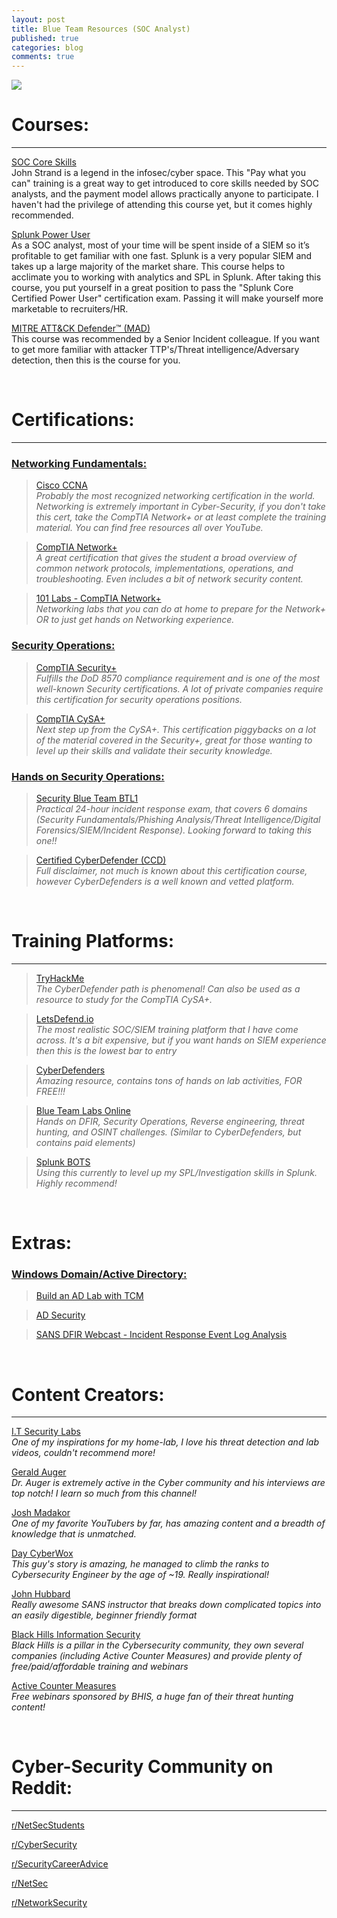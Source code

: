 ```yaml
---
layout: post
title: Blue Team Resources (SOC Analyst)
published: true
categories: blog
comments: true
---
```

![]({{site.baseurl}}/images/blueboy.jpg)

# Courses:
***
[SOC Core Skills](https://www.antisyphontraining.com/soc-core-skills-w-john-strand/) <br>
John Strand is a legend in the infosec/cyber space. This "Pay what you can" training is a great way to get introduced to core skills needed by SOC analysts, and the payment model allows practically anyone to participate. I haven't had the privilege of attending this course yet, but it comes highly recommended.

[Splunk Power User](https://www.udemy.com/course/splunk-zero-to-power-user/) <br>
As a SOC analyst, most of your time will be spent inside of a SIEM so it’s profitable to get familiar with one fast. Splunk is a very popular SIEM and takes up a large majority of the market share. This course helps to acclimate you to working with analytics and SPL in Splunk. After taking this course, you put yourself in a great position to pass the "Splunk Core Certified Power User" certification exam. Passing it will make yourself more marketable to recruiters/HR.

[MITRE ATT&CK Defender™ (MAD)](https://www.cybrary.it/course/mitre-attack-defender-mad-attack-fundamentals/) <br>
This course was recommended by a Senior Incident colleague. If you want to get more familiar with attacker TTP's/Threat intelligence/Adversary detection, then this is the course for you.

<br>

# Certifications:
***
### <ins> Networking Fundamentals: </ins>

> [Cisco CCNA](https://www.cisco.com/c/en/us/training-events/training-certifications/certifications/associate/ccna.html) <br>
*Probably the most recognized networking certification in the world. Networking is extremely important in Cyber-Security, if you don't take this cert, take the CompTIA Network+ or at least complete the training material. You can find free resources all over YouTube.*

> [CompTIA Network+](https://www.comptia.org/certifications/network) <br>
*A great certification that gives the student a broad overview of common network protocols, implementations, operations, and troubleshooting. Even includes a bit of network security content.*

> [101 Labs - CompTIA Network+](https://www.amazon.com/101-Labs-CompTIA-Paul-Browning/dp/1726841294/ref=sr_1_2?dchild=1&keywords=101+labs&qid=1614006944&sr=8-2/) <br>
*Networking labs that you can do at home to prepare for the Network+ OR to just get hands on Networking experience.*

### <ins> Security Operations: </ins>

> [CompTIA Security+](https://www.comptia.org/certifications/security) <br>
*Fulfills the DoD 8570 compliance requirement and is one of the most well-known Security certifications. A lot of private companies require this certification for security operations positions.*

> [CompTIA CySA+](https://www.comptia.org/certifications/cybersecurity-analyst) <br>
*Next step up from the CySA+. This certification piggybacks on a lot of the material covered in the Security+, great for those wanting to level up their skills and validate their security knowledge.*

### <ins> Hands on Security Operations: </ins>

> [Security Blue Team BTL1](https://securityblue.team/why-btl1/) <br>
*Practical 24-hour incident response exam, that covers 6 domains (Security Fundamentals/Phishing Analysis/Threat Intelligence/Digital Forensics/SIEM/Incident Response). Looking forward to taking this one!!*

> [Certified CyberDefender (CCD)](https://cyberdefenders.org/blueteam-training/courses/certified-cyberdefender/) <br>
*Full disclaimer, not much is known about this certification course, however CyberDefenders is a well known and vetted platform.*

<br>

# Training Platforms:
***
> [TryHackMe](https://tryhackme.com/path/outline/blueteam) <br>
*The CyberDefender path is phenomenal! Can also be used as a resource to study for the CompTIA CySA+.*

> [LetsDefend.io](https://letsdefend.io/) <br>
*The most realistic SOC/SIEM training platform that I have come across. It's a bit expensive, but if you want hands on SIEM experience then this is the lowest bar to entry*

> [CyberDefenders](https://cyberdefenders.org/) <br>
*Amazing resource, contains tons of hands on lab activities, FOR FREE!!!*

> [Blue Team Labs Online](https://blueteamlabs.online/) <br>
*Hands on DFIR, Security Operations, Reverse engineering, threat hunting, and OSINT challenges. (Similar to CyberDefenders, but contains paid elements)*

> [Splunk BOTS](https://bots.splunk.com/) <br>
*Using this currently to level up my SPL/Investigation skills in Splunk. Highly recommend!*

<br>

# Extras:

### <ins> Windows Domain/Active Directory: </ins>

> [Build an AD Lab with TCM](https://www.youtube.com/watch?v=xftEuVQ7kY0)

> [AD Security](https://adsecurity.org/)

> [SANS DFIR Webcast - Incident Response Event Log Analysis](https://www.youtube.com/watch?v=Xw536W7kbDQ)

<br>

# Content Creators:
***
[I.T Security Labs](https://www.youtube.com/c/ITSecurityLabs) <br>
*One of my inspirations for my home-lab, I love his threat detection and lab videos, couldn't recommend more!*

[Gerald Auger](https://www.youtube.com/c/GeraldAuger) <br>
*Dr. Auger is extremely active in the Cyber community and his interviews are top notch! I learn so much from this channel!*

[Josh Madakor](https://www.youtube.com/c/JoshMadakor) <br>
*One of my favorite YouTubers by far, has amazing content and a breadth of knowledge that is unmatched.*

[Day CyberWox](https://www.youtube.com/c/DayCyberwox) <br>
*This guy's story is amazing, he managed to climb the ranks to Cybersecurity Engineer by the age of ~19. Really inspirational!*

[John Hubbard](https://www.youtube.com/c/SecHubb) <br>
*Really awesome SANS instructor that breaks down complicated topics into an easily digestible, beginner friendly format*

[Black Hills Information Security](https://www.youtube.com/c/BlackHillsInformationSecurity) <br>
*Black Hills is a pillar in the Cybersecurity community, they own several companies (including Active Counter Measures) and provide plenty of free/paid/affordable training and webinars*

[Active Counter Measures](https://www.youtube.com/c/ActiveCountermeasures) <br>
*Free webinars sponsored by BHIS, a huge fan of their threat hunting content!*


<br>

# Cyber-Security Community on Reddit:
***
[r/NetSecStudents](https://www.reddit.com/r/netsecstudents/)

[r/CyberSecurity](https://www.reddit.com/r/Cybersecurity/)

[r/SecurityCareerAdvice]( https://www.reddit.com/r/SecurityCareerAdvice/)

[r/NetSec](https://www.reddit.com/r/NetSec/)

[r/NetworkSecurity](https://www.reddit.com/r/NetworkSecurity/)
